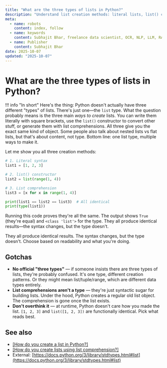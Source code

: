 ```yaml
---
title: "What are the three types of lists in Python?"
description: "Understand list creation methods: literal lists, list() constructor, and list comprehensions—plus when to use each approach."
meta:
  - name: robots
    content: index, follow
  - name: keywords
    content: Subhajit Bhar, freelance data scientist, OCR, NLP, LLM, RAG, knowledge base, python, lists, types
  - name: Publisher
    content: Subhajit Bhar
date: 2025-10-07
updated: "2025-10-07"
---
```


# What are the three types of lists in Python?

<!-- more -->

!!! info "In short"
    Here's the thing: Python doesn't actually have three different "types" of lists. There's just one—the `list` type. What the question probably means is the three main *ways to create* lists. You can write them literally with square brackets, use the `list()` constructor to convert other stuff, or generate them with list comprehensions. All three give you the exact same kind of object. Some people also talk about nested lists vs flat lists, but that's about content, not type. Bottom line: one list type, multiple ways to make it.

Let me show you all three creation methods:

```python
# 1. Literal syntax
list1 = [1, 2, 3]

# 2. list() constructor
list2 = list(range(1, 4))

# 3. List comprehension
list3 = [x for x in range(1, 4)]

print(list1 == list2 == list3)  # All identical
print(type(list1))
```

Running this code proves they're all the same. The output shows `True` (they're equal) and `<class 'list'>` for the type. They all produce identical results—the syntax changes, but the type doesn't.

They all produce identical results. The syntax changes, but the type doesn't. Choose based on readability and what you're doing.

## Gotchas

* **No official "three types"** — if someone insists there are three types of lists, they're probably confused. It's one type, different creation patterns. Or they might mean list/tuple/range, which are different data types entirely.
* **List comprehensions aren't a type** — they're just syntactic sugar for building lists. Under the hood, Python creates a regular old list object. The comprehension is gone once the list exists.
* **Don't overthink it** — at runtime, Python doesn't care how you made the list. `[1, 2, 3]` and `list([1, 2, 3])` are functionally identical. Pick what reads best.

## See also

* [[How do you create a list in Python?]](./how-to-create-list-in-python.md)
* [[How do you create lists using list comprehension?]](./create-lists-using-list-comprehension.md)
* External: [https://docs.python.org/3/library/stdtypes.html#list](https://docs.python.org/3/library/stdtypes.html#list)

<script type="application/ld+json">
{
  "@context": "https://schema.org",
  "@type": "FAQPage",
  "mainEntity": [{
    "@type": "Question",
    "name": "What are the three types of lists in Python?",
    "acceptedAnswer": {
      "@type": "Answer",
      "text": "Here's the thing: Python doesn't actually have three different types of lists. There's just one—the list type. What the question probably means is the three main ways to create lists. You can write them literally with square brackets, use the list() constructor to convert other stuff, or generate them with list comprehensions. All three give you the exact same kind of object. Some people also talk about nested lists vs flat lists, but that's about content, not type. Bottom line: one list type, multiple ways to make it."
    }
  }]
}
</script>
